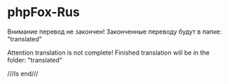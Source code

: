 # phpFox-Rus
Внимание перевод не закончен!
Законченные переводу будут в папке: "translated"

Attention translation is not complete!
Finished translation will be in the folder: "translated"

///Is end///
